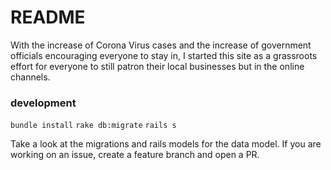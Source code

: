 # README

With the increase of Corona Virus cases and the increase of government officials encouraging everyone to stay in, I started this site as a grassroots effort for everyone to still patron their local businesses but in the online channels.


### development

`bundle install`
`rake db:migrate`
`rails s`

Take a look at the migrations and rails models for the data model.
If you are working on an issue, create a feature branch and open a PR.

